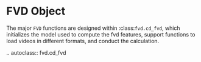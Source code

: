 # FVD Object

The major `FVD` functions are designed within :class:`fvd.cd_fvd`, which initializes the model used to compute the fvd features,
support functions to load videos in different formats, and conduct the calculation.

<!-- prettier-ignore-start -->

.. autoclass:: fvd.cd_fvd

<!-- prettier-ignore-end -->

